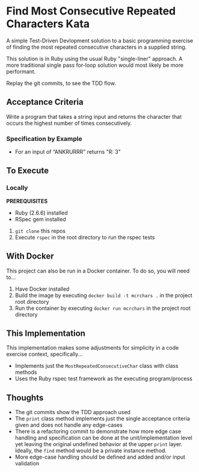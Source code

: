 # Find Most Consecutive Repeated Characters Kata
A simple Test-Driven Devlopment solution to a basic 
programming exercise of finding the most repeated 
consecutive characters in a supplied string.

This solution is in Ruby using the usual Ruby
"single-liner" approach.  A more traditional
single pass for-loop solution would most
likely be more performant.

Replay the git commits, to see the TDD flow.

## Acceptance Criteria
Write a program that takes a string input and
returns the character that occurs the highest 
number of times consecutively.

### Specification by Example
* For an input of “ANKRURRR” returns "R: 3"

## To Execute
### Locally
**PREREQUISITES**
* Ruby (2.6.6) installed
* RSpec gem installed

1. `git clone` this repos
2. Execute `rspec` in the root directory to run the rspec tests

## With Docker
This project can also be run in a Docker container.
To do so, you will need to...
1. Have Docker installed
2. Build the image by executing `docker build -t mcrchars .` 
   in the project root directory
3. Run the container by executing `docker run mcrchars`
   in the project root directory

## This Implementation
This implementation makes some adjustments
for simplicity in a code exercise context,
specifically...
* Implements just the `MostRepeatedConsecutiveChar` class with class methods
* Uses the Ruby rspec test framework as the executing program/process

## Thoughts
* The git commits show the TDD approach used
* The `print` class method implements just the single
  acceptance criteria given and does not handle any 
  edge-cases
* There is a refactoring commit to demonstrate how
  more edge case handling and specification can
  be done at the unit/implementation level
  yet leaving the original undefined behavior
  at the upper `print` layer.  Ideally,
  the `find` method would be a private
  instance method.
* More edge-case handling should be defined and added
  and/or input validation

